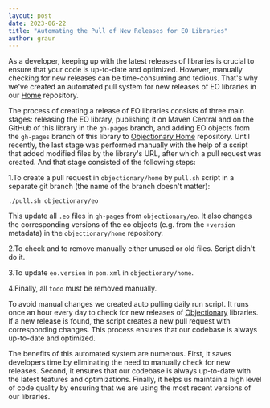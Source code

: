 ```yaml
---
layout: post
date: 2023-06-22
title: "Automating the Pull of New Releases for EO Libraries"
author: graur
---
```


As a developer, keeping up with the latest releases of libraries is crucial to ensure that your code is
up-to-date and optimized. However, manually checking for new releases can be time-consuming and tedious.
That's why we've created an automated pull system for new releases of EO libraries in our
[Home](https://github.com/objectionary/home) repository.

<!--more-->

The process of creating a release of EO libraries consists of three main stages: releasing the EO library,
publishing it on Maven Central and on the GitHub of this library in the `gh-pages` branch, and adding EO objects from
the `gh-pages` branch of this library to [Objectionary Home](https://github.com/objectionary/home) repository.
Until recently, the last stage was performed manually with the help of a script that added modified files by the
library's URL, after which a pull request was created. And that stage consisted of the following steps:

1.To create a pull request in `objectionary/home` by `pull.sh` script in a separate git branch (the name of the branch doesn't matter):
   ```shell
   ./pull.sh objectionary/eo
   ```
This update all `.eo` files in `gh-pages` from `objectionary/eo`.
It also changes the corresponding versions of the eo objects (e.g. from the `+version` metadata) in the `objectionary/home` repository.

2.To check and to remove manually either unused or old files. Script didn't do it.

3.To update `eo.version` in `pom.xml` in `objectionary/home`.

4.Finally, all `todo` must be removed manually.

To avoid manual changes we created auto pulling daily run script. It runs once an hour every day to check for new releases of [Objectionary](https://github.com/objectionary/) libraries.
If a new release is found, the script creates a new pull request with corresponding changes. This process ensures that our codebase
is always up-to-date and optimized.

The benefits of this automated system are numerous. First, it saves developers time by eliminating the
need to manually check for new releases. Second, it ensures that our codebase is always up-to-date with
the latest features and optimizations. Finally, it helps us maintain a high level of code quality by
ensuring that we are using the most recent versions of our libraries.
